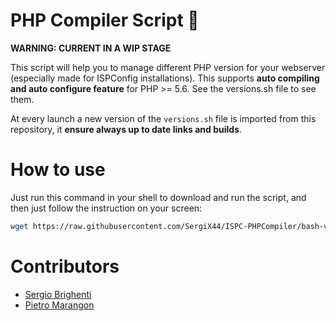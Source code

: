 # PHP Compiler Script 🚀

**WARNING: CURRENT IN A WIP STAGE**

This script will help you to manage different PHP version for your webserver (especially made for ISPConfig installations). 
This supports **auto compiling and auto configure feature** for PHP >= 5.6. See the versions.sh file to see them.

At every launch a new version of the `versions.sh` file is imported from this repository, it **ensure always up to date links and builds**.

# How to use
Just run this command in your shell to download and run the script, and then just follow the instruction on your screen:
```bash
wget https://raw.githubusercontent.com/SergiX44/ISPC-PHPCompiler/bash-version/php-compiler.sh; bash php-compiler.sh
```

# Contributors
- [Sergio Brighenti](https://github.com/SergiX44)
- [Pietro Marangon](https://github.com/Pe46dro)